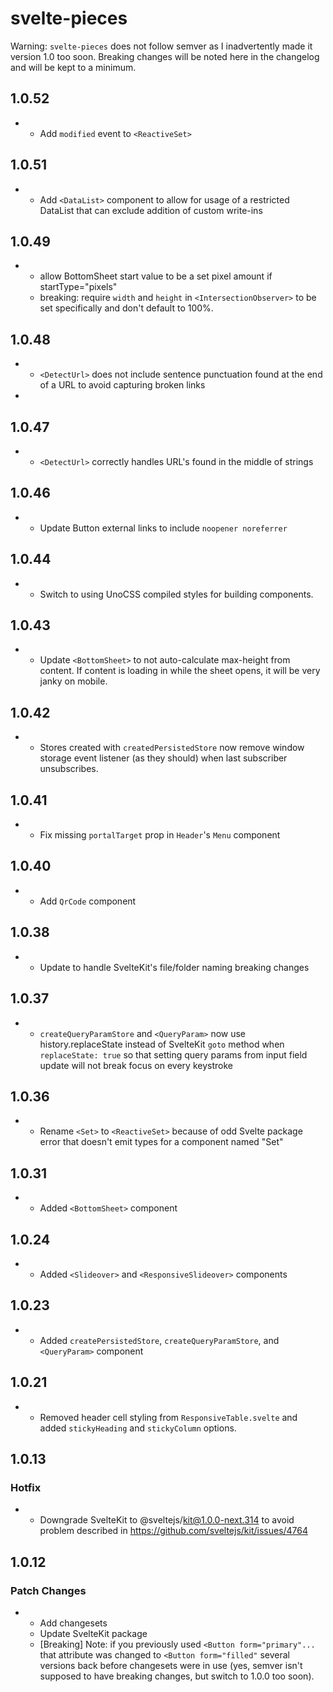 # svelte-pieces

Warning: `svelte-pieces` does not follow semver as I inadvertently made it version 1.0 too soon. Breaking changes will be noted here in the changelog and will be kept to a minimum.

## 1.0.52

- - Add `modified` event to `<ReactiveSet>`

## 1.0.51

- - Add `<DataList>` component to allow for usage of a restricted DataList that can exclude addition of custom write-ins

## 1.0.49

- - allow BottomSheet start value to be a set pixel amount if startType="pixels"
  - breaking: require `width` and `height` in `<IntersectionObserver>` to be set specifically and don't default to 100%.

## 1.0.48

- - `<DetectUrl>` does not include sentence punctuation found at the end of a URL to avoid capturing broken links
- 
## 1.0.47

- - `<DetectUrl>` correctly handles URL's found in the middle of strings

## 1.0.46

- - Update Button external links to include `noopener noreferrer`

## 1.0.44

- - Switch to using UnoCSS compiled styles for building components.

## 1.0.43

- - Update `<BottomSheet>` to not auto-calculate max-height from content. If content is loading in while the sheet opens, it will be very janky on mobile.

## 1.0.42

- - Stores created with `createdPersistedStore` now remove window storage event listener (as they should) when last subscriber unsubscribes.

## 1.0.41

- - Fix missing `portalTarget` prop in `Header`'s `Menu` component

## 1.0.40

- - Add `QrCode` component

## 1.0.38

- - Update to handle SvelteKit's file/folder naming breaking changes

## 1.0.37

- - `createQueryParamStore` and `<QueryParam>` now use history.replaceState instead of SvelteKit `goto` method when `replaceState: true` so that setting query params from input field update will not break focus on every keystroke

## 1.0.36

- - Rename `<Set>` to `<ReactiveSet>` because of odd Svelte package error that doesn't emit types for a component named "Set"

## 1.0.31

- - Added `<BottomSheet>` component

## 1.0.24

- - Added `<Slideover>` and `<ResponsiveSlideover>` components

## 1.0.23

- - Added `createPersistedStore`, `createQueryParamStore`, and `<QueryParam>` component

## 1.0.21

- - Removed header cell styling from `ResponsiveTable.svelte` and added `stickyHeading` and `stickyColumn` options.

## 1.0.13

### Hotfix
- - Downgrade SvelteKit to @sveltejs/kit@1.0.0-next.314 to avoid problem described in https://github.com/sveltejs/kit/issues/4764

## 1.0.12

### Patch Changes

- - Add changesets
  - Update SvelteKit package
  - [Breaking] Note: if you previously used `<Button form="primary"...` that attribute was changed to `<Button form="filled"` several versions back before changesets were in use (yes, semver isn't supposed to have breaking changes, but switch to 1.0.0 too soon).
